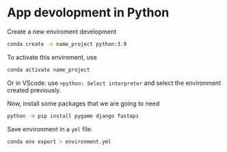 # App devolopment in Python #


Create a new enviroment development
```sh
conda create -n name_project python:3.9
```

To activate this enviroment, use
```sh
conda activate name_project
```
 Or in VScode: use `>python: Select interpreter` and select the environment created previously.

  Now, install some packages that we are going to need
  ```sh
  python -m pip install pygame django fastapi
  ```

Save environment in a `yml` file.
  ```sh
  conda env export > environment.yml
  ```



